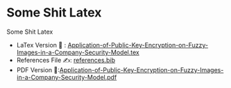 # Some Shit Latex
Some Shit Latex

* LaTex Version :page_with_curl: : [Application-of-Public-Key-Encryption-on-Fuzzy-Images-in-a-Company-Security-Model.tex](./Application-of-Public-Key-Encryption-on-Fuzzy-Images-in-a-Company-Security-Model.tex)
* References File :writing_hand:: [references.bib](./references.bib)
* PDF Version :book::[Application-of-Public-Key-Encryption-on-Fuzzy-Images-in-a-Company-Security-Model.pdf](./Application-of-Public-Key-Encryption-on-Fuzzy-Images-in-a-Company-Security-Model.pdf)  
